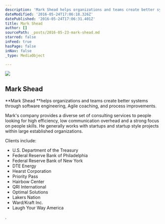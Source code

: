 ```yaml
---
description: 'Mark Shead helps organizations and teams create better systems through software engineering, Agile coaching, and process improvements.'
dateModified: '2016-05-24T17:06:18.326Z'
datePublished: '2016-05-24T17:06:31.401Z'
title: Mark Shead
author: []
sourcePath: _posts/2016-05-23-mark-shead.md
starred: false
inFeed: true
hasPage: false
inNav: false
_type: MediaObject

---
```

<article style=""><img src="https://the-grid-user-content.s3-us-west-2.amazonaws.com/6a5ee49d-4d7e-4703-9318-41ee941d7f93.jpg" /><h1>Mark Shead</h1></article>

**Mark Shead **helps organizations and teams create better systems through software engineering, Agile coaching, and process improvements.

Mark's company provides a diverse set of consulting services to people looking for high efficiency, low communication overhead and a strong focus on people skills. He generally works with startups and startup style projects within large established organizations.

Clients include:

* U.S. Department of the Treasury
* Federal Reserve Bank of Philadelphia
* Federal Reserve Bank of New York
* DTE Energy
* Hearst Corporation
* Priority Pass
* Hairbow Center
* QRI International
* Optimal Solutions
* Lakers Nation
* Ward/Kraft Inc.
* Laugh Your Way America

.